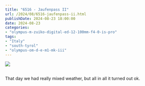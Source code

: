 ```yaml
---
title: "6516 - Jaufenpass II"
url: /2024/08/6516-jaufenpass-ii.html
publishDate: 2024-08-23 18:00:00
date: 2024-08-23
categories:
- "olympus-m-zuiko-digital-ed-12-100mm-f4-0-is-pro"
tags:
- "Italy"
- "south-tyrol"
- "olympus-om-d-e-m1-mk-iii"
---
```

<div class="container">
<div class="center"><a target="_blank" href="https://d25zfm9zpd7gm5.cloudfront.net/1200x1200/2020/20200906_124031_lr.jpg"><img class="webfeedsFeaturedVisual" src="https://d25zfm9zpd7gm5.cloudfront.net/0600x0600/2020/20200906_124031_lr.jpg" /></a></div>
</div>
<br />

That day we had really mixed weather, but all in all it
turned out ok.
